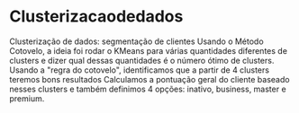 # Clusterizacaodedados
Clusterização de dados: segmentação de clientes
Usando o Método Cotovelo, a ideia foi rodar o KMeans para várias quantidades diferentes de clusters 
e dizer qual dessas quantidades é o número ótimo de clusters.
Usando a "regra do cotovelo", identificamos que a partir de 4 clusters teremos bons resultados
Calculamos a pontuação geral do cliente baseado nesses clusters e também definimos 4 opções: inativo, business, master e premium.

